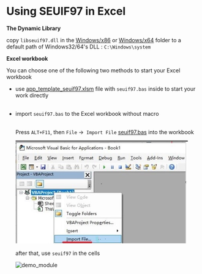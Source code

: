 # Using SEUIF97 in Excel

**The Dynamic Library**

copy `libseuif97.dll` in the [Windows/x86](../../shared_lib/Windows/x86) or [Windows/x64](../../shared_lib/Windows/x64) folder to a default path of Windows32/64's DLL :   `C:\Windows\system`

**Excel workbook**

You can choose one of the following two methods to start your Excel workbook

* use [app_template_seuif97.xlsm](./app_template_seuif97.xlsm) file with `seuif97.bas`  inside to start your work directly</br></br>


* import `seuif97.bas` to the Excel workbook  without macro</br></br>

   Press `ALT+F11`, then `File` ->` Import File` [seuif97.bas](./seuif97.bas) into the workbook

  ![import_module](./img/import_module.jpg)

   after that, use `seuif97` in the cells

  ![demo_module](./img/demo_module.jpg)

